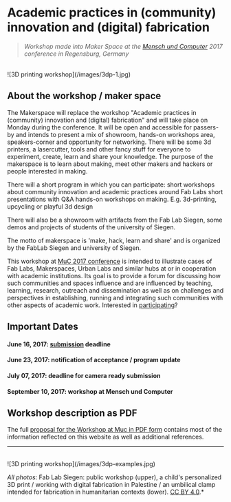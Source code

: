 # Academic practices in (community) innovation and (digital) fabrication

> *Workshop made into Maker Space at the [Mensch und Computer](http://muc2017.mensch-und-computer.de/) 2017 conference in Regensburg, Germany*

</br>
![3D printing workshop](/images/3dp-1.jpg)

## About the workshop / maker space

The Makerspace will replace the workshop "Academic practices in (community) innovation and (digital) fabrication" and will take place on Monday during the conference. It will be open and accessible for passers-by and intends to present a mix of showroom, hands-on workshops area, speakers-corner and opportunity for networking. There will be some 3d printers, a lasercutter, tools and other fancy stuff for everyone to experiment, create, learn and share your knowledge.
The purpose of the makerspace is to learn about making, meet other makers and hackers or people interested in making.

There will a short program in which you can participate:
    short workshops about community innovation and academic practices around Fab Labs
    short presentations with Q&A
    hands-on workshops on making. E.g. 3d-printing, upcycling or playful 3d design

There will also be a showroom with artifacts from the Fab Lab Siegen, some demos and projects of students of the university of Siegen.

The motto of makerspace is 'make, hack, learn and share' and is organized by the FabLab Siegen and university of Siegen. 

This workshop at [MuC 2017 conference](http://muc2017.mensch-und-computer.de/) is intended to illustrate cases of Fab Labs, Makerspaces, Urban Labs and similar hubs at or in cooperation with academic institutions. Its goal is to provide a forum for discussing how such communities and spaces influence and are influenced by teaching, learning, research, outreach and dissemination as well as on challenges and perspectives in establishing, running and integrating such communities with other aspects of academic work. Interested in [participating](/participate)?

## Important Dates
#### June 16, 2017: [submission](/participate) deadline
#### June 23, 2017: notification of acceptance / program update
#### July 07, 2017: deadline for camera ready submission
#### September 10, 2017: workshop at Mensch und Computer

## Workshop description as PDF

The full [proposal for the Workshop at Muc in PDF form](/images/2017MuCwsdigifabacademicpractices.pdf) contains most of the information reflected on this website as well as additional references.


----
</br>
![3D printing workshop](/images/3dp-examples.jpg)

*All photos:* Fab Lab Siegen: public workshop (upper), a child's personalized 3D print / working with digital fabrication in Palestine / an umbilical clamp intended for fabrication in humanitarian contexts (lower). [CC BY 4.0](https://creativecommons.org/licenses/by/4.0/).*
